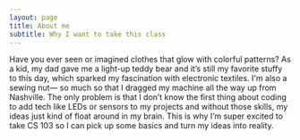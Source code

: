 ```yaml
---
layout: page
title: About me
subtitle: Why I want to take this class
---
```


Have you ever seen or imagined clothes that glow with colorful patterns? As a kid, my dad gave me a light-up teddy bear and it’s still my favorite stuffy to this day, which sparked my fascination with electronic textiles. I'm also a sewing nut— so much so that I dragged my machine all the way up from Nashville. The only problem is that I don’t know the first thing about coding to add tech like LEDs or sensors to my projects and without those skills, my ideas just kind of float around in my brain. This is why I’m super excited to take CS 103 so I can pick up some basics and turn my ideas into reality.
